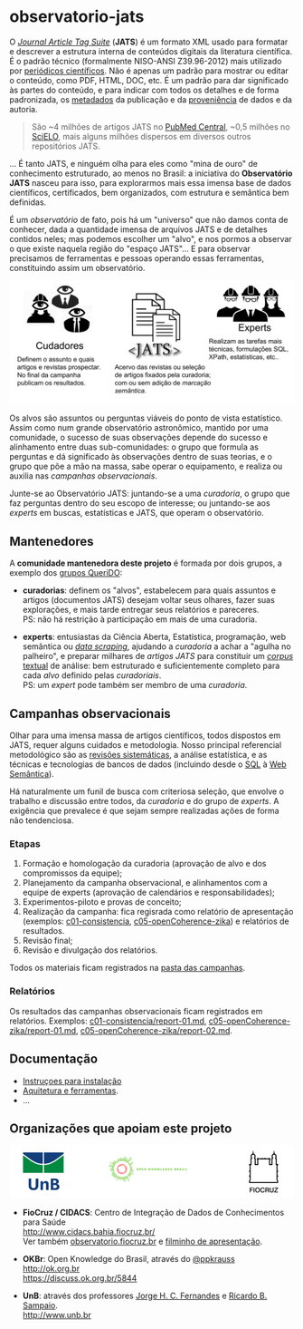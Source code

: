 # observatorio-jats

O [_Journal Article Tag Suite_](https://en.wikipedia.org/wiki/Journal_Article_Tag_Suite) (**JATS**) é um formato XML usado para formatar e descrever a estrutura interna de conteúdos digitais da literatura científica. É o padrão técnico (formalmente NISO-ANSI Z39.96-2012) mais utilizado por [periódicos científicos](https://en.wikipedia.org/wiki/Scientific_journal). Não é apenas um padrão para  mostrar ou editar o conteúdo, como PDF, HTML, DOC, etc. É um padrão para dar significado às partes do conteúdo, e para indicar com todos os detalhes e de forma padronizada, os [metadados](https://en.wikipedia.org/wiki/Metadata) da publicação e da [proveniência](https://www.wikidata.org/wiki/Q30105403) de dados e da autoria.

> São ~4 milhões de artigos JATS no [PubMed Central](https://www.ncbi.nlm.nih.gov/pmc/), ~0,5 milhões no [SciELO](http://www.scielo.org), mais alguns milhões dispersos em diversos outros repositórios JATS.

... É tanto JATS, e ninguém olha para eles como "mina de ouro" de conhecimento estruturado, ao menos no Brasil: a iniciativa do **Observatório JATS** nasceu para isso, para explorarmos mais essa imensa base de dados científicos, certificados, bem organizados, com estrutura e semântica bem definidas.

É um *observatório* de fato, pois há um "universo" que não damos conta de conhecer, dada a quantidade imensa de arquivos JATS e de detalhes contidos neles; mas podemos escolher um "alvo", e nos pormos a observar o que existe naquela região do "espaço JATS"... E para observar precisamos de ferramentas e pessoas operando essas ferramentas, constituindo assim um observatório.

![](docs/assets/equipes.png)

Os alvos são assuntos ou perguntas viáveis do ponto de vista estatístico. Assim como num grande observatório astronômico, mantido por uma comunidade, o sucesso de suas observações depende do sucesso e alinhamento entre duas sub-comunidades: o grupo que formula as perguntas e dá significado às observações dentro de suas teorias, e o grupo que põe a mão na massa, sabe operar o equipamento, e realiza ou auxilia  nas *campanhas observacionais*.

Junte-se ao  Observatório JATS: juntando-se a uma *curadoria*, o grupo que faz perguntas dentro do seu escopo de interesse; ou juntando-se aos *experts* em buscas, estatísticas e JATS, que operam o observatório.

## Mantenedores

A **comunidade mantenedora deste projeto** é formada por dois grupos, a exemplo dos [grupos QueriDO](https://okfn-brasil.github.io/queriDO/site/curadorias/):

* **curadorias**: definem os "alvos", estabelecem para quais assuntos e artigos (documentos JATS) desejam voltar seus olhares, fazer suas explorações, e mais tarde entregar seus relatórios e pareceres.<br/>PS: não há restrição à participação em mais de uma curadoria.

* **experts**: entusiastas da Ciência Aberta, Estatística, programação, web semântica ou [*data scraping*](https://en.wikipedia.org/wiki/Data_scraping), ajudando  a *curadoria* a achar a "agulha no palheiro", e preparar milhares de *artigos JATS*  para constituir um [*corpus* textual](https://en.wikipedia.org/wiki/Corpus_linguistics) de análise: bem estruturado e suficientemente completo para cada *alvo* definido pelas *curadoriais*.  <br/>PS: um _expert_ pode também ser membro de uma _curadoria_.

## Campanhas observacionais

Olhar para uma imensa massa de artigos científicos, todos dispostos em JATS, requer alguns cuidados e metodologia. Nosso principal referencial metodológico são as [revisões sistemáticas](https://en.wikipedia.org/wiki/Systematic_review), a análise estatística, e as técnicas e tecnologias de bancos de dados (incluindo desde o [SQL](https://en.wikipedia.org/wiki/SQL) à [Web Semântica](https://en.wikipedia.org/wiki/Semantic_Web)).

Há naturalmente um funil de busca com criteriosa seleção, que envolve o trabalho e discussão entre todos, da *curadoria* e do grupo de *experts*. A exigência que prevalece é que sejam sempre realizadas ações de forma não tendenciosa.

### Etapas

1. Formação e homologação da curadoria (aprovação de alvo e dos compromissos da equipe);
2. Planejamento da campanha observacional, e alinhamentos com a equipe de experts (aprovação de calendários e responsabilidades);
3. Experimentos-piloto e provas de conceito;
4. Realização da campanha: fica regisrada como relatório de apresentação (exemplos: [c01-consistencia](https://github.com/UnB-CIDACS/observatorio-jats/blob/master/campanhas/c01-consistencia/README.md), [c05-openCoherence-zika](https://github.com/UnB-CIDACS/observatorio-jats/blob/master/campanhas/c05-openCoherence-zika/README.md)) e relatórios de resultados.
5. Revisão final;
6. Revisão e divulgação dos relatórios.

Todos os materiais ficam registrados na [pasta das campanhas](https://github.com/UnB-CIDACS/observatorio-jats/tree/master/campanhas).

### Relatórios

Os resultados das campanhas observacionais ficam registrados em relatórios. Exemplos: [c01-consistencia/report-01.md](https://github.com/UnB-CIDACS/observatorio-jats/blob/master/campanhas/c01-consistencia/report-01.md), [c05-openCoherence-zika/report-01.md](https://github.com/UnB-CIDACS/observatorio-jats/blob/master/campanhas/c05-openCoherence-zika/report-01.md), [c05-openCoherence-zika/report-02.md](https://github.com/UnB-CIDACS/observatorio-jats/blob/master/campanhas/c05-openCoherence-zika/report-02.md).

## Documentação

* [Instruçoes para instalação](docs/instalacao.md)
* [Aquitetura e ferramentas](src/README.md).
* ...


## Organizações que apoiam este projeto

![](https://github.com/UnB-CIDACS/observatorio-jats/raw/master/docs/assets/logos.jpg)

* **FioCruz / CIDACS**: Centro de Integração de Dados de Conhecimentos para Saúde <br/>http://www.cidacs.bahia.fiocruz.br/  <br/>Ver também [observatorio.fiocruz.br](http://observatorio.fiocruz.br/sobre) e [filminho de apresentação](https://www.facebook.com/fiocruzbahia.cidacs/posts/1634297083539026).

* **OKBr**: Open Knowledge do Brasil, através do [@ppkrauss](http://github.com/ppkrauss)<br/>http://ok.org.br <br>https://discuss.ok.org.br/5844

* **UnB**: através dos professores [Jorge H. C. Fernandes](http://www.cic.unb.br/~jhcf/) e [Ricardo B. Sampaio](http://brasilia.academia.edu/RicardoBarrosSampaio).<br/>http://www.unb.br
